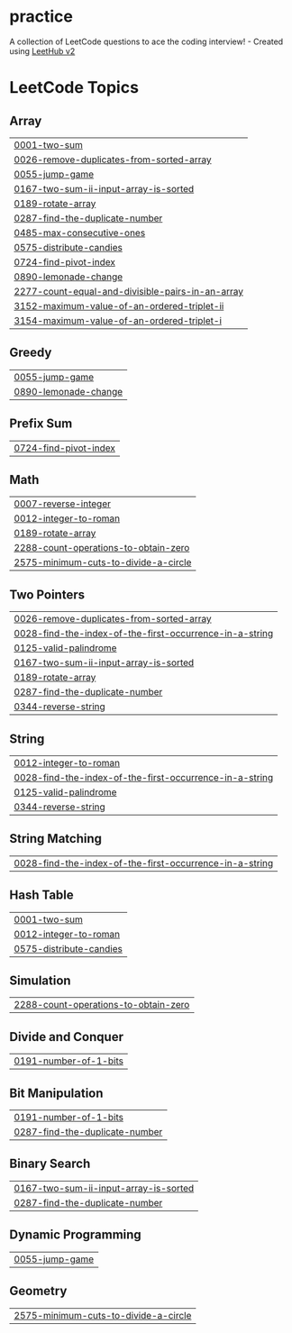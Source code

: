 # practice
A collection of LeetCode questions to ace the coding interview! - Created using [LeetHub v2](https://github.com/arunbhardwaj/LeetHub-2.0)

<!---LeetCode Topics Start-->
# LeetCode Topics
## Array
|  |
| ------- |
| [0001-two-sum](https://github.com/Devanayakivadivel/practice/tree/master/0001-two-sum) |
| [0026-remove-duplicates-from-sorted-array](https://github.com/Devanayakivadivel/practice/tree/master/0026-remove-duplicates-from-sorted-array) |
| [0055-jump-game](https://github.com/Devanayakivadivel/practice/tree/master/0055-jump-game) |
| [0167-two-sum-ii-input-array-is-sorted](https://github.com/Devanayakivadivel/practice/tree/master/0167-two-sum-ii-input-array-is-sorted) |
| [0189-rotate-array](https://github.com/Devanayakivadivel/practice/tree/master/0189-rotate-array) |
| [0287-find-the-duplicate-number](https://github.com/Devanayakivadivel/practice/tree/master/0287-find-the-duplicate-number) |
| [0485-max-consecutive-ones](https://github.com/Devanayakivadivel/practice/tree/master/0485-max-consecutive-ones) |
| [0575-distribute-candies](https://github.com/Devanayakivadivel/practice/tree/master/0575-distribute-candies) |
| [0724-find-pivot-index](https://github.com/Devanayakivadivel/practice/tree/master/0724-find-pivot-index) |
| [0890-lemonade-change](https://github.com/Devanayakivadivel/practice/tree/master/0890-lemonade-change) |
| [2277-count-equal-and-divisible-pairs-in-an-array](https://github.com/Devanayakivadivel/practice/tree/master/2277-count-equal-and-divisible-pairs-in-an-array) |
| [3152-maximum-value-of-an-ordered-triplet-ii](https://github.com/Devanayakivadivel/practice/tree/master/3152-maximum-value-of-an-ordered-triplet-ii) |
| [3154-maximum-value-of-an-ordered-triplet-i](https://github.com/Devanayakivadivel/practice/tree/master/3154-maximum-value-of-an-ordered-triplet-i) |
## Greedy
|  |
| ------- |
| [0055-jump-game](https://github.com/Devanayakivadivel/practice/tree/master/0055-jump-game) |
| [0890-lemonade-change](https://github.com/Devanayakivadivel/practice/tree/master/0890-lemonade-change) |
## Prefix Sum
|  |
| ------- |
| [0724-find-pivot-index](https://github.com/Devanayakivadivel/practice/tree/master/0724-find-pivot-index) |
## Math
|  |
| ------- |
| [0007-reverse-integer](https://github.com/Devanayakivadivel/practice/tree/master/0007-reverse-integer) |
| [0012-integer-to-roman](https://github.com/Devanayakivadivel/practice/tree/master/0012-integer-to-roman) |
| [0189-rotate-array](https://github.com/Devanayakivadivel/practice/tree/master/0189-rotate-array) |
| [2288-count-operations-to-obtain-zero](https://github.com/Devanayakivadivel/practice/tree/master/2288-count-operations-to-obtain-zero) |
| [2575-minimum-cuts-to-divide-a-circle](https://github.com/Devanayakivadivel/practice/tree/master/2575-minimum-cuts-to-divide-a-circle) |
## Two Pointers
|  |
| ------- |
| [0026-remove-duplicates-from-sorted-array](https://github.com/Devanayakivadivel/practice/tree/master/0026-remove-duplicates-from-sorted-array) |
| [0028-find-the-index-of-the-first-occurrence-in-a-string](https://github.com/Devanayakivadivel/practice/tree/master/0028-find-the-index-of-the-first-occurrence-in-a-string) |
| [0125-valid-palindrome](https://github.com/Devanayakivadivel/practice/tree/master/0125-valid-palindrome) |
| [0167-two-sum-ii-input-array-is-sorted](https://github.com/Devanayakivadivel/practice/tree/master/0167-two-sum-ii-input-array-is-sorted) |
| [0189-rotate-array](https://github.com/Devanayakivadivel/practice/tree/master/0189-rotate-array) |
| [0287-find-the-duplicate-number](https://github.com/Devanayakivadivel/practice/tree/master/0287-find-the-duplicate-number) |
| [0344-reverse-string](https://github.com/Devanayakivadivel/practice/tree/master/0344-reverse-string) |
## String
|  |
| ------- |
| [0012-integer-to-roman](https://github.com/Devanayakivadivel/practice/tree/master/0012-integer-to-roman) |
| [0028-find-the-index-of-the-first-occurrence-in-a-string](https://github.com/Devanayakivadivel/practice/tree/master/0028-find-the-index-of-the-first-occurrence-in-a-string) |
| [0125-valid-palindrome](https://github.com/Devanayakivadivel/practice/tree/master/0125-valid-palindrome) |
| [0344-reverse-string](https://github.com/Devanayakivadivel/practice/tree/master/0344-reverse-string) |
## String Matching
|  |
| ------- |
| [0028-find-the-index-of-the-first-occurrence-in-a-string](https://github.com/Devanayakivadivel/practice/tree/master/0028-find-the-index-of-the-first-occurrence-in-a-string) |
## Hash Table
|  |
| ------- |
| [0001-two-sum](https://github.com/Devanayakivadivel/practice/tree/master/0001-two-sum) |
| [0012-integer-to-roman](https://github.com/Devanayakivadivel/practice/tree/master/0012-integer-to-roman) |
| [0575-distribute-candies](https://github.com/Devanayakivadivel/practice/tree/master/0575-distribute-candies) |
## Simulation
|  |
| ------- |
| [2288-count-operations-to-obtain-zero](https://github.com/Devanayakivadivel/practice/tree/master/2288-count-operations-to-obtain-zero) |
## Divide and Conquer
|  |
| ------- |
| [0191-number-of-1-bits](https://github.com/Devanayakivadivel/practice/tree/master/0191-number-of-1-bits) |
## Bit Manipulation
|  |
| ------- |
| [0191-number-of-1-bits](https://github.com/Devanayakivadivel/practice/tree/master/0191-number-of-1-bits) |
| [0287-find-the-duplicate-number](https://github.com/Devanayakivadivel/practice/tree/master/0287-find-the-duplicate-number) |
## Binary Search
|  |
| ------- |
| [0167-two-sum-ii-input-array-is-sorted](https://github.com/Devanayakivadivel/practice/tree/master/0167-two-sum-ii-input-array-is-sorted) |
| [0287-find-the-duplicate-number](https://github.com/Devanayakivadivel/practice/tree/master/0287-find-the-duplicate-number) |
## Dynamic Programming
|  |
| ------- |
| [0055-jump-game](https://github.com/Devanayakivadivel/practice/tree/master/0055-jump-game) |
## Geometry
|  |
| ------- |
| [2575-minimum-cuts-to-divide-a-circle](https://github.com/Devanayakivadivel/practice/tree/master/2575-minimum-cuts-to-divide-a-circle) |
<!---LeetCode Topics End-->